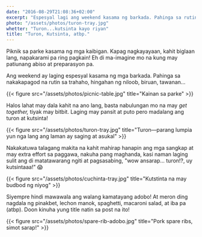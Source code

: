 ```yaml
---
date: "2016-08-29T21:08:36+02:00"
excerpt: "Espesyal lagi ang weekend kasama ng barkada. Pahinga sa rutin, biruan, tawanan... "
photo: "/assets/photos/turon-tray.jpg"
whetter: "Turon...kutsinta kayo riyan"
title: "Turon, Kutsinta, atbp."
---
```


Piknik sa parke kasama ng mga kaibigan. Kapag nagkayayaan, kahit biglaan lang, napakarami pa ring pagkain! Eh di ma-imagine mo na kung may patiunang abiso at preparasyon pa. 

Ang weekend ay laging espesyal kasama ng mga barkada. Pahinga sa nakakapagod na rutin sa trahaho, hingahan ng niloob, biruan, tawanan... 

{{< figure src="/assets/photos/picnic-table.jpg" title="Kainan sa parke" >}}

Halos lahat may dala kahit na ano lang, basta nabulungan mo na may *get together,* tiyak may bitbit. Laging may pansit at puto pero madalang ang turon at kutsinta!

{{< figure src="/assets/photos/turon-tray.jpg" title="Turon—parang lumpia yun nga lang ang laman ay saging at asukal" >}}

Nakakatuwa talagang makita na kahit mahirap hanapin ang mga sangkap at may extra effort sa paggawa, nakuha pang maghanda, kasi naman laging sulit ang di matatawarang ngiti at pagsasabing, "wow ansarap... turon!?, uy kutsintaaa!" 😱 

{{< figure src="/assets/photos/cuchinta-tray.jpg" title="Kutstinta na may budbod ng niyog" >}}

Siyempre hindi mawawala ang walang kamatayang adobo! At meron ding nagdala ng pinakbet, lechon manok, spaghetti, macaroni salad, at iba pa (atbp). Doon kinuha yung title natin sa post na ito!

{{< figure src="/assets/photos/spare-rib-adobo.jpg" title="Pork spare ribs, simot sarap!" >}}